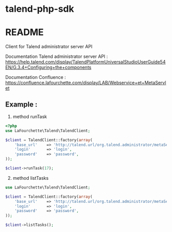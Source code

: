 talend-php-sdk
==============

README
======

Client for Talend administrator server API

Documentation Talend administrator server API :
https://help.talend.com/display/TalendPlatformUniversalStudioUserGuide54EN/G.3.4+Configuring+the+components

Documentation Confluence :
https://confluence.lafourchette.com/display/LAB/Webservice+et+MetaServlet

Example :
---------

1) method runTask
```php
<?php
use LaFourchette\Talend\TalendClient;

$client = TalendClient::factory(array(
    'base_url'    => 'http://talend.url/org.talend.administrator/metaServlet',
    'login'       => 'login',
    'password'    => 'password',
));

$client->runTask(17);
```

2) method listTasks
```php
use LaFourchette\Talend\TalendClient;

$client = TalendClient::factory(array(
    'base_url'    => 'http://talend.url/org.talend.administrator/metaServlet',
    'login'       => 'login',
    'password'    => 'password',
));

$client->listTasks();
```
